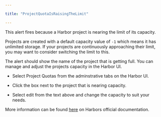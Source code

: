 ```yaml
---

title: "ProjectQuotaIsRaisingTheLimit"

---
```


This alert fires because a Harbor project is nearing the limit of its capacity.

Projects are created with a default capacity value of `-1` which means it has unlimited storage. If your projects are continuously approaching their limit, you may want to consider switching the limit to this.

The alert should show the name of the project that is getting full. You can manage and adjust the projects capacity in the Harbor UI. 


- Select Project Quotas from the adminstrative tabs on the Harbor UI.

- Click the box next to the project that is nearing capacity.

- Select edit from the text above and change the capacity to suit your needs.

More information can be found [here](https://goharbor.io/docs/2.6.0/administration/configure-project-quotas/) on Harbors official documentation.
